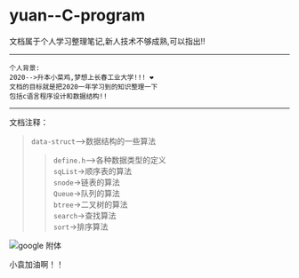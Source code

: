# yuan--C-program
文档属于个人学习整理笔记,新人技术不够成熟,可以指出!!
***
```
个人背景:
2020-->升本小菜鸡,梦想上长春工业大学!!! ❤
文档的目标就是把2020一年学习到的知识整理一下
包括c语言程序设计和数据结构!!
```
***
文档注释：
>`data-struct`-->数据结构的一些算法  
>>`define.h`-->各种数据类型的定义  
>>`sqList`->顺序表的算法  
>>`snode`->链表的算法  
>>`Queue`->队列的算法  
>>`btree`->二叉树的算法  
>>`search`->查找算法  
>>`sort`->排序算法  

![google 附体](https://www.google.com/images/branding/googlelogo/2x/googlelogo_color_92x30dp.png)

<kbd>小袁加油啊！！</kbd>